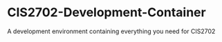 # CIS2702-Development-Container
A development environment containing everything you need for CIS2702
